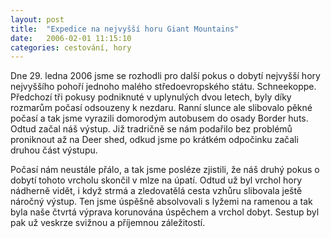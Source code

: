 ```yaml
---
layout: post
title:  "Expedice na nejvyšší horu Giant Mountains"
date:   2006-02-01 11:15:10
categories: cestování, hory
---
```


Dne 29. ledna 2006 jsme se rozhodli pro další pokus o dobytí nejvyšší hory nejvyššího pohoří jednoho malého středoevropského státu. Schneekoppe. Předchozí tři pokusy podniknuté v uplynulých dvou letech, byly díky rozmarům počasí odsouzeny k nezdaru. Ranní slunce ale slibovalo pěkné počasí a tak jsme vyrazili domorodým autobusem do osady Border huts. Odtud začal náš výstup. Již tradričně se nám podařilo bez problémů proniknout až na Deer shed, odkud jsme po krátkém odpočinku začali druhou část výstupu.

Počasí nám neustále přálo, a tak jsme posléze zjistili, že náš druhý pokus o dobytí tohoto vrcholu skončil v mlze na úpatí. Odtud už byl vrchol hory nádherně vidět, i když strmá a zledovatělá cesta vzhůru slibovala ještě náročný výstup. Ten jsme úspěšně absolvovali s lyžemi na ramenou a tak byla naše čtvrtá výprava korunována úspěchem a vrchol dobyt. Sestup byl pak už veskrze svižnou a příjemnou záležitostí.